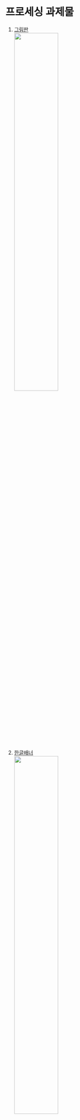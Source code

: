 <H1>프로세싱 과제물</H1>

<ol>
<li><a href="https://github.com/societe62/test/blob/master/sketch_200423a/sketch_200423a.pde">그림판</a><br>
  <img src="https://user-images.githubusercontent.com/62882039/80022228-b2936400-8516-11ea-91aa-f1378d1ffd11.gif" width="50%"></img></li>
  
<li><a href="https://github.com/societe62/test/blob/master/sketch_200423b/sketch_200423b.pde">한글배너</a><br>
<img src="https://user-images.githubusercontent.com/62882039/80022490-1ddd3600-8517-11ea-8a1a-4c4bb0aa52f5.gif" width="50%">
</img></li>


<li><a href="https://github.com/societe62/test/blob/master/sketch_200423c/sketch_200423c.pde">빗물1</a>
    <a href="https://github.com/societe62/test/blob/master/sketch_200423c/rain.pde">빗물2</a><br>
<img src="https://user-images.githubusercontent.com/62882039/80030469-2dfb1280-8523-11ea-9e4a-539cae76b03e.gif" width="50%">
</img></li>
<li><a href="https://github.com/societe62/test/blob/master/sketch_200423d/sketch_200423d.pde">PGraphics로 </a>
  <a href="https://github.com/societe62/test/blob/master/sketch_200423d/rain.pde">창틀 만들기</a><br>
<img src="https://user-images.githubusercontent.com/62882039/80034561-96e58900-8529-11ea-86d8-e34ac1e37e6f.gif" width="50%">
</li>
<li>미정</li>
</ol>
